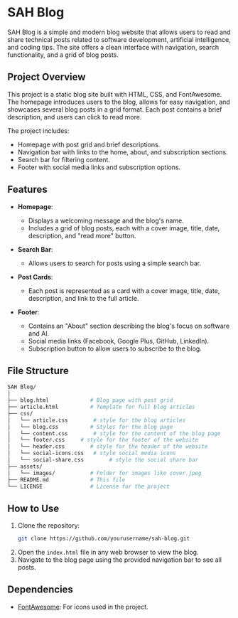
# SAH Blog

SAH Blog is a simple and modern blog website that allows users to read and share technical posts related to software development, artificial intelligence, and coding tips. The site offers a clean interface with navigation, search functionality, and a grid of blog posts.

## Project Overview

This project is a static blog site built with HTML, CSS, and FontAwesome. The homepage introduces users to the blog, allows for easy navigation, and showcases several blog posts in a grid format. Each post contains a brief description, and users can click to read more. 

The project includes:
- Homepage with post grid and brief descriptions.
- Navigation bar with links to the home, about, and subscription sections.
- Search bar for filtering content.
- Footer with social media links and subscription options.

## Features

- **Homepage**: 
  - Displays a welcoming message and the blog's name.
  - Includes a grid of blog posts, each with a cover image, title, date, description, and "read more" button.
  
- **Search Bar**: 
  - Allows users to search for posts using a simple search bar.
  
- **Post Cards**:
  - Each post is represented as a card with a cover image, title, date, description, and link to the full article.
  
- **Footer**:
  - Contains an "About" section describing the blog's focus on software and AI.
  - Social media links (Facebook, Google Plus, GitHub, LinkedIn).
  - Subscription button to allow users to subscribe to the blog.

## File Structure

```bash
SAH Blog/
│
├── blog.html             # Blog page with post grid
├── article.html          # Template for full blog articles
├── css/
│   └── article.css        # style for the blog articles
│   └── blog.css          # Styles for the blog page
│   └── content.css        # style for the content of the blog page
│   └── footer.css 	   # style for the footer of the website
│   └── header.css        # style for the header of the website
│   └── social-icons.css   # style social media icons
│   └── social-share.css        # style the social share bar
├── assets/
│   └── images/           # Folder for images like cover.jpeg
├── README.md             # This file
└── LICENSE               # License for the project
```

## How to Use

1. Clone the repository:
    ```bash
    git clone https://github.com/yourusername/sah-blog.git
    ```
2. Open the `index.html` file in any web browser to view the blog.
3. Navigate to the blog page using the provided navigation bar to see all posts.

## Dependencies

- [FontAwesome](https://cdnjs.cloudflare.com/ajax/libs/font-awesome/4.7.0/css/font-awesome.min.css): For icons used in the project.

